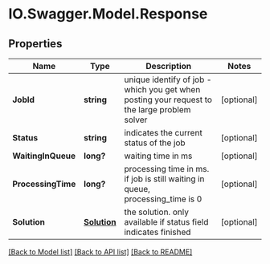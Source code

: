 # IO.Swagger.Model.Response
## Properties

Name | Type | Description | Notes
------------ | ------------- | ------------- | -------------
**JobId** | **string** | unique identify of job - which you get when posting your request to the large problem solver | [optional] 
**Status** | **string** | indicates the current status of the job | [optional] 
**WaitingInQueue** | **long?** | waiting time in ms | [optional] 
**ProcessingTime** | **long?** | processing time in ms. if job is still waiting in queue, processing_time is 0 | [optional] 
**Solution** | [**Solution**](Solution.md) | the solution. only available if status field indicates finished | [optional] 

[[Back to Model list]](../README.md#documentation-for-models) [[Back to API list]](../README.md#documentation-for-api-endpoints) [[Back to README]](../README.md)

